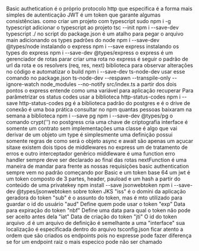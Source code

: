 Basic authetication é o próprio protocolo http que especifica é a forma mais simples de autenticação
JWT é um token que garante algumas consistências.
como criar um projeto com typescript 
sudo npm i -g typescript
adicionar o typescript ao projeto 
tsc --init
npm i --save-dev typescript
./ no script do package.json é um atalho para pegar o arquivo main
adicionando os types padrões do node
npm i --save-dev @types/node
instalando o express
npm i --save express
instalando os types do express
npm i --save-dev @types/express
o express é um gerenciador de rotas
parar criar uma rota no express é seguir o padrão de url da rota e os resolvers (req, res, next)
biblioteca para observar alterações no código e automatizar o build
npm i --save-dev ts-node-dev
usar esse comando no package.json ts-node-dev --respawn --transpile-only --ignore-watch node_modules --no-notify src/index.ts
a partir dos dois pontos o express entende como uma variável para aplicação recuperar
Para parâmetrizar os status codes usar a biblioteca http-status-codes
npm i --save http-status-codes
pg é a biblioteca padrão do postgres e é o drive de conexão
é uma boa prática consultar no npm quantas pessoas baixaram na semana a biblioteca
npm i --save pg
npm i --save-dev @types/pg
o comando crypt('') no postgress cria uma chave de criptografia
interface é somente um contrato sem implementações
uma classe é algo que vai derivar de um objeto
um type é simplesmente uma definição possui somente regras de como será o objeto
async e await são apenas um açucar sitaxe
existem dois tipos de middlewares no express um de tratamento de erros e outro interceptador genêrico
middleware é uma function
erro handler sempre deve ser declarado ao final das rotas
nextFunction é uma maneira de mandar para frente as nossas requisições
basic authentication sempre vem no padrão começando por Basic e um token base 64
um jwt é um token composto de 3 partes, header, pauload e um hash a partir do conteúdo de uma privatekey
npm install --save jsonwebtoken
npm i --save-dev @types/jsonwebtoken
sobre token JKS
"iss" é o domíni da aplicação geradora do token
"sub" é o assunto do token, mas é mto utilizado para guardar o id do usuário
"aud" Define quem pode usar o token
"exp" Data para expiração do token
"nbf" Define uma data para qual o token não pode ser aceito antes dela
"iat" Data de criação do token
"jti" O id do token
arquivo .d é um arquivo de definição é semelhante a uma "interface" sua localização é especificada dentro do arquivo tsconfig.json
ficar atento a ordem que são criados os endpoints pois no expresse pode fazer diferença se for um endpoint raiz o mais especico pode não ser chamado